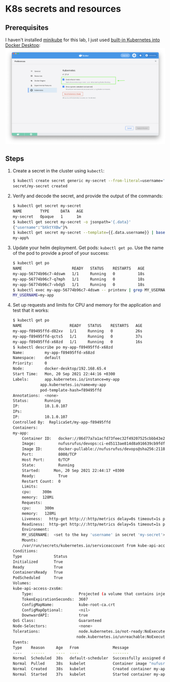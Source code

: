 # K8s secrets and resources
## Prerequisites
I haven't installed [minikube](https://minikube.sigs.k8s.io/docs/start/) for this lab, I just used [built-in Kubernetes into Docker Desktop](https://docs.docker.com/desktop/kubernetes/): 
![Kubernetes enabled option in Docker Desktop](images/kuber.png)

## Steps
1. Create a secret in the cluster using `kubectl`: 
    ```bash
    $ kubectl create secret generic my-secret --from-literal=username='my-app'
    secret/my-secret created
    ```
2. Verify and decode the secret, and provide the output of the commands: 
    ```bash
    $ kubectl get secret my-secret                                          
    NAME        TYPE     DATA   AGE
    my-secret   Opaque   1      1m
    $ kubectl get secret my-secret -o jsonpath='{.data}'
    {"username":"bXktYXBw"}%
    $ kubectl get secret my-secret --template={{.data.username}} | base64 -D
    my-app%
    ```  
3. Update your helm deployment. Get pods: `kubectl get po`. Use the name of the pod to provide a proof of your success: 
    ```bash
    $ kubectl get po
    NAME                      READY   STATUS    RESTARTS   AGE
    my-app-56774b96c7-4dswm   1/1     Running   0          18s
    my-app-56774b96c7-q7mph   1/1     Running   0          18s
    my-app-56774b96c7-vbdg5   1/1     Running   0          18s
    $ kubectl exec my-app-56774b96c7-4dswm -- printenv | grep MY_USERNAME
    MY_USERNAME=my-app 
    ```
4. Set up requests and limits for CPU and memory for the application and test that it works:
    ```bash
    $ kubectl get po
    NAME                     READY   STATUS    RESTARTS   AGE
    my-app-f89495ffd-d82xv   1/1     Running   0          26s
    my-app-f89495ffd-qcts5   1/1     Running   0          37s
    my-app-f89495ffd-x68zd   1/1     Running   0          16s
    $ kubectl describe po my-app-f89495ffd-x68zd                       
    Name:         my-app-f89495ffd-x68zd
    Namespace:    default
    Priority:     0
    Node:         docker-desktop/192.168.65.4
    Start Time:   Mon, 20 Sep 2021 22:44:16 +0300
    Labels:       app.kubernetes.io/instance=my-app
                app.kubernetes.io/name=my-app
                pod-template-hash=f89495ffd
    Annotations:  <none>
    Status:       Running
    IP:           10.1.0.107
    IPs:
    IP:           10.1.0.107
    Controlled By:  ReplicaSet/my-app-f89495ffd
    Containers:
    my-app:
        Container ID:   docker://86d77a7a1acfd73feec32f49207525cbbb43e23df8f6cc24f199db778311c192
        Image:          nufusrufus/devops:ci-ed5113ae814d8a916639cb9fdfa26b166e6d5743
        Image ID:       docker-pullable://nufusrufus/devops@sha256:21189a49140991c276268f582aede989522e3edd3d10a2636e7414c67525f7e9
        Port:           8000/TCP
        Host Port:      0/TCP
        State:          Running
        Started:      Mon, 20 Sep 2021 22:44:17 +0300
        Ready:          True
        Restart Count:  0
        Limits:
        cpu:     300m
        memory:  128Mi
        Requests:
        cpu:      300m
        memory:   128Mi
        Liveness:   http-get http://:http/metrics delay=0s timeout=1s period=10s #success=1 #failure=3
        Readiness:  http-get http://:http/metrics delay=5s timeout=1s period=10s #success=1 #failure=3
        Environment:
        MY_USERNAME:  <set to the key 'username' in secret 'my-secret'>  Optional: false
        Mounts:
        /var/run/secrets/kubernetes.io/serviceaccount from kube-api-access-zxs6m (ro)
    Conditions:
    Type              Status
    Initialized       True 
    Ready             True 
    ContainersReady   True 
    PodScheduled      True 
    Volumes:
    kube-api-access-zxs6m:
        Type:                    Projected (a volume that contains injected data from multiple sources)
        TokenExpirationSeconds:  3607
        ConfigMapName:           kube-root-ca.crt
        ConfigMapOptional:       <nil>
        DownwardAPI:             true
    QoS Class:                   Guaranteed
    Node-Selectors:              <none>
    Tolerations:                 node.kubernetes.io/not-ready:NoExecute op=Exists for 300s
                                node.kubernetes.io/unreachable:NoExecute op=Exists for 300s
    Events:
    Type    Reason     Age   From               Message
    ----    ------     ----  ----               -------
    Normal  Scheduled  38s   default-scheduler  Successfully assigned default/my-app-f89495ffd-x68zd to docker-desktop
    Normal  Pulled     38s   kubelet            Container image "nufusrufus/devops:ci-ed5113ae814d8a916639cb9fdfa26b166e6d5743" already present on machine
    Normal  Created    38s   kubelet            Created container my-app
    Normal  Started    37s   kubelet            Started container my-app
    ```   
                           